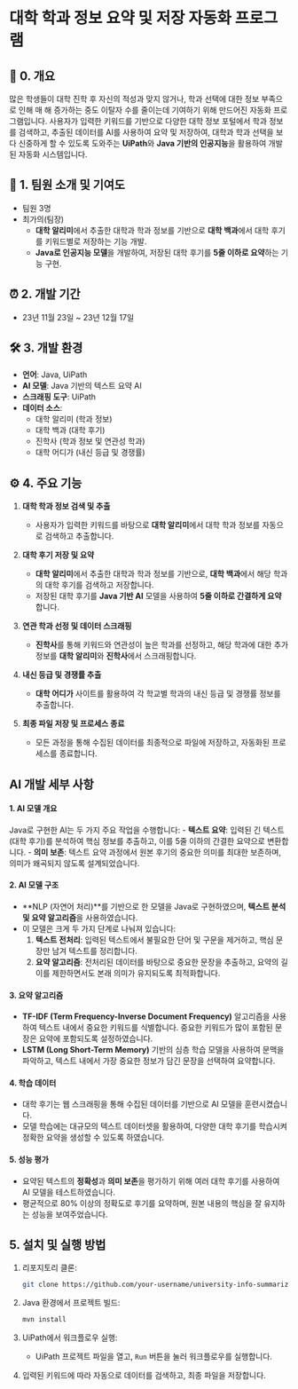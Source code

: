 # 대학 학과 정보 요약 및 저장 자동화 프로그램

## 🩶 0. 개요
많은 학생들이 대학 진학 후 자신의 적성과 맞지 않거나, 학과 선택에 대한 정보 부족으로 인해 매 해 증가하는 중도 이탈자 수를 줄이는데 기여하기 위해 만드어진 자동화 프로그램입니다.
사용자가 입력한 키워드를 기반으로 다양한 대학 정보 포털에서 학과 정보를 검색하고, 추출된 데이터를 AI를 사용하여 요약 및 저장하여, 대학과 학과 선택을 보다 신중하게 할 수 있도록 도와주는 **UiPath**와 **Java 기반의 인공지능**을 활용하여 개발된 자동화 시스템입니다.

## 👥 1. 팀원 소개 및 기여도
- 팀원 3명
- 최가의(팀장)
  - **대학 알리미**에서 추출한 대학과 학과 정보를 기반으로 **대학 백과**에서 대학 후기를 키워드별로 저장하는 기능 개발.
  - **Java로 인공지능 모델**을 개발하여, 저장된 대학 후기를 **5줄 이하로 요약**하는 기능 구현.

## ⏰ 2. 개발 기간
- 23년 11월 23일 ~ 23년 12월 17일

## 🛠️ 3. 개발 환경
- **언어**: Java, UiPath
- **AI 모델**: Java 기반의 텍스트 요약 AI
- **스크래핑 도구**: UiPath
- **데이터 소스**:
  - 대학 알리미 (학과 정보)
  - 대학 백과 (대학 후기)
  - 진학사 (학과 정보 및 연관성 학과)
  - 대학 어디가 (내신 등급 및 경쟁률)


## ⚙️ 4. 주요 기능

1. **대학 학과 정보 검색 및 추출**
   - 사용자가 입력한 키워드를 바탕으로 **대학 알리미**에서 대학 학과 정보를 자동으로 검색하고 추출합니다.
   
2. **대학 후기 저장 및 요약**
   - **대학 알리미**에서 추출한 대학과 학과 정보를 기반으로, **대학 백과**에서 해당 학과의 대학 후기를 검색하고 저장합니다.
   - 저장된 대학 후기를 **Java 기반 AI** 모델을 사용하여 **5줄 이하로 간결하게 요약**합니다.
   
3. **연관 학과 선정 및 데이터 스크래핑**
   - **진학사**를 통해 키워드와 연관성이 높은 학과를 선정하고, 해당 학과에 대한 추가 정보를 **대학 알리미**와 **진학사**에서 스크래핑합니다.
   
4. **내신 등급 및 경쟁률 추출**
   - **대학 어디가** 사이트를 활용하여 각 학교별 학과의 내신 등급 및 경쟁률 정보를 추출합니다.
   
5. **최종 파일 저장 및 프로세스 종료**
   - 모든 과정을 통해 수집된 데이터를 최종적으로 파일에 저장하고, 자동화된 프로세스를 종료합니다.

  ## AI 개발 세부 사항

  #### 1. AI 모델 개요
  Java로 구현한 AI는 두 가지 주요 작업을 수행합니다:
     - **텍스트 요약**: 입력된 긴 텍스트(대학 후기)를 분석하여 핵심 정보를 추출하고, 이를 5줄 이하의 간결한 요약으로 변환합니다.
     - **의미 보존**: 텍스트 요약 과정에서 원본 후기의 중요한 의미를 최대한 보존하며, 의미가 왜곡되지 않도록 설계되었습니다.
  
  #### 2. AI 모델 구조
  - **NLP (자연어 처리)**를 기반으로 한 모델을 Java로 구현하였으며, **텍스트 분석 및 요약 알고리즘**을 사용하였습니다.
  - 이 모델은 크게 두 가지 단계로 나눠져 있습니다:
    1. **텍스트 전처리**: 입력된 텍스트에서 불필요한 단어 및 구문을 제거하고, 핵심 문장만 남겨 텍스트를 정리합니다.
    2. **요약 알고리즘**: 전처리된 데이터를 바탕으로 중요한 문장을 추출하고, 요약의 길이를 제한하면서도 본래 의미가 유지되도록 최적화합니다.
  
  #### 3. 요약 알고리즘
  - **TF-IDF (Term Frequency-Inverse Document Frequency)** 알고리즘을 사용하여 텍스트 내에서 중요한 키워드를 식별합니다. 중요한 키워드가 많이 포함된 문장은 요약에 포함되도록 설정하였습니다.
  - **LSTM (Long Short-Term Memory)** 기반의 심층 학습 모델을 사용하여 문맥을 파악하고, 텍스트 내에서 가장 중요한 정보가 담긴 문장을 선택하여 요약합니다.
  
  #### 4. 학습 데이터
  - 대학 후기는 웹 스크래핑을 통해 수집된 데이터를 기반으로 AI 모델을 훈련시켰습니다.
  - 모델 학습에는 대규모의 텍스트 데이터셋을 활용하여, 다양한 대학 후기를 학습시켜 정확한 요약을 생성할 수 있도록 하였습니다.
  
  #### 5. 성능 평가
  - 요약된 텍스트의 **정확성**과 **의미 보존**을 평가하기 위해 여러 대학 후기를 사용하여 AI 모델을 테스트하였습니다.
  - 평균적으로 80% 이상의 정확도로 후기를 요약하며, 원본 내용의 핵심을 잘 유지하는 성능을 보여주었습니다.

## 5. 설치 및 실행 방법

1. 리포지토리 클론:
    ```bash
    git clone https://github.com/your-username/university-info-summarizer.git
    ```

2. Java 환경에서 프로젝트 빌드:
    ```bash
    mvn install
    ```

3. UiPath에서 워크플로우 실행:
    - UiPath 프로젝트 파일을 열고, `Run` 버튼을 눌러 워크플로우를 실행합니다.

4. 입력된 키워드에 따라 자동으로 데이터를 검색하고, 최종 파일을 저장합니다.
